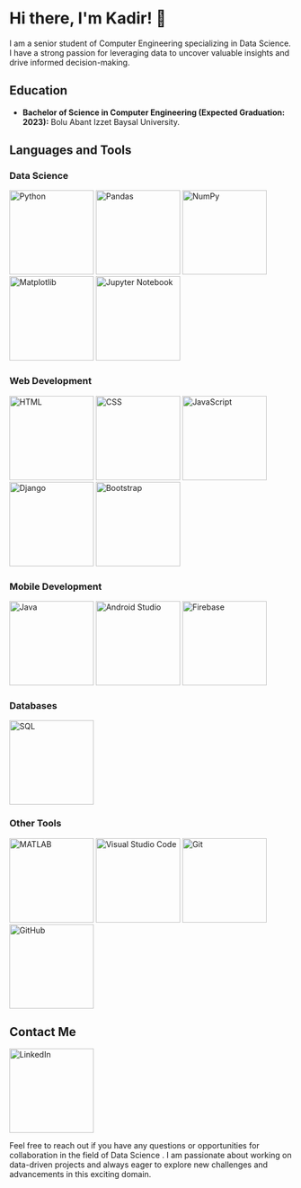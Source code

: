 # Hi there, I'm Kadir! 👋

I am a senior student of Computer Engineering specializing in Data Science. I have a strong passion for leveraging data to uncover valuable insights and drive informed decision-making.

## Education
- **Bachelor of Science in Computer Engineering (Expected Graduation: 2023):** Bolu Abant Izzet Baysal University.

## Languages and Tools

### Data Science
<p align="left">
  <img src="https://img.shields.io/badge/-Python-3776AB?style=for-the-badge&logo=python&logoColor=white" alt="Python" width="150px">
  <img src="https://img.shields.io/badge/-Pandas-150458?style=for-the-badge&logo=pandas&logoColor=white" alt="Pandas" width="150px">
  <img src="https://img.shields.io/badge/-NumPy-013243?style=for-the-badge&logo=numpy&logoColor=white" alt="NumPy" width="150px">
  <img src="https://img.shields.io/badge/-Matplotlib-11557C?style=for-the-badge&logo=matplotlib&logoColor=white" alt="Matplotlib" width="150px">
  <img src="https://img.shields.io/badge/-Jupyter%20Notebook-F37626?style=for-the-badge&logo=jupyter&logoColor=white" alt="Jupyter Notebook" width="150px">
</p>

### Web Development
<p align="left">
  <img src="https://img.shields.io/badge/-HTML-E34F26?style=for-the-badge&logo=html5&logoColor=white" alt="HTML" width="150px">
  <img src="https://img.shields.io/badge/-CSS-1572B6?style=for-the-badge&logo=css3&logoColor=white" alt="CSS" width="150px">
  <img src="https://img.shields.io/badge/-JavaScript-F7DF1E?style=for-the-badge&logo=javascript&logoColor=black" alt="JavaScript" width="150px">
  <img src="https://img.shields.io/badge/-Django-092E20?style=for-the-badge&logo=django&logoColor=white" alt="Django" width="150px">
  <img src="https://img.shields.io/badge/-Bootstrap-7952B3?style=for-the-badge&logo=bootstrap&logoColor=white" alt="Bootstrap" width="150px">
</p>

### Mobile Development
<p align="left">
  <img src="https://img.shields.io/badge/-Java-007396?style=for-the-badge&logo=java&logoColor=white" alt="Java" width="150px">
  <img src="https://img.shields.io/badge/-Android%20Studio-3DDC84?style=for-the-badge&logo=android-studio&logoColor=white" alt="Android Studio" width="150px">
  <img src="https://img.shields.io/badge/-Firebase-FFCA28?style=for-the-badge&logo=firebase&logoColor=black" alt="Firebase" width="150px">
</p>

### Databases
<p align="left">
  <img src="https://img.shields.io/badge/-SQL-4479A1?style=for-the-badge&logo=postgresql&logoColor=white" alt="SQL" width="150px">
</p>

### Other Tools
<p align="left">
  <img src="https://img.shields.io/badge/-MATLAB-0076A8?style=for-the-badge&logo=mathworks&logoColor=white" alt="MATLAB" width="150px">
  <img src="https://img.shields.io/badge/-Visual%20Studio%20Code-007ACC?style=for-the-badge&logo=visual-studio-code&logoColor=white" alt="Visual Studio Code" width="150px">
  <img src="https://img.shields.io/badge/-Git-F05032?style=for-the-badge&logo=git&logoColor=white" alt="Git"width="150px">
  <img src="https://img.shields.io/badge/-GitHub-181717?style=for-the-badge&logo=github&logoColor=white" alt="GitHub"width="150px">
</p>




## Contact Me

<a href="https://www.linkedin.com/in/kadir-kesimal/"><img src="https://img.shields.io/badge/-LinkedIn-0077B5?style=flat-square&logo=linkedin&logoColor=white" alt="LinkedIn" width="150px"></a>

Feel free to reach out if you have any questions or opportunities for collaboration in the field of Data Science . I am passionate about working on data-driven projects and always eager to explore new challenges and advancements in this exciting domain.
